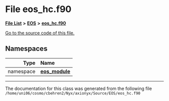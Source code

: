 
# File eos\_hc.f90


[**File List**](files.md) **>** [**EOS**](dir_2a6406f09975eea078703cc63b0e3416.md) **>** [**eos\_hc.f90**](eos__hc_8f90.md)

[Go to the source code of this file.](eos__hc_8f90_source.md)












## Namespaces

| Type | Name |
| ---: | :--- |
| namespace | [**eos\_module**](namespaceeos__module.md) <br> |















------------------------------
The documentation for this class was generated from the following file `/home/uni06/cosmo/cbehren2/Nyx/axionyx/Source/EOS/eos_hc.f90`